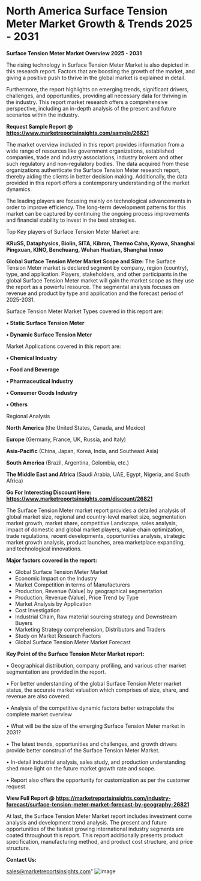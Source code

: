  # North America Surface Tension Meter Market Growth & Trends 2025 - 2031

<Strong> Surface Tension Meter Market Overview 2025 - 2031</strong>

The rising technology in Surface Tension Meter Market is also depicted in this research report. Factors that are boosting the growth of the market, and giving a positive push to thrive in the global market is explained in detail.

Furthermore, the report highlights on emerging trends, significant drivers, challenges, and opportunities, providing all necessary data for thriving in the industry. This report market research offers a comprehensive perspective, including an in-depth analysis of the present and future scenarios within the industry.

<strong>Request Sample Report @ <a href=https://www.marketreportsinsights.com/sample/26821>https://www.marketreportsinsights.com/sample/26821</a></strong>

The market overview included in this report provides information from a wide range of resources like government organizations, established companies, trade and industry associations, industry brokers and other such regulatory and non-regulatory bodies. The data acquired from these organizations authenticate the Surface Tension Meter research report, thereby aiding the clients in better decision making. Additionally, the data provided in this report offers a contemporary understanding of the market dynamics.

The leading players are focusing mainly on technological advancements in order to improve efficiency. The long-term development patterns for this market can be captured by continuing the ongoing process improvements and financial stability to invest in the best strategies.

Top Key players of Surface Tension Meter Market are:

<strong>KRuSS, Dataphysics, Biolin, SITA, Kibron, Thermo Cahn, Kyowa, Shanghai Pingxuan, KINO, Benchuang, Wuhan Huatian, Shanghai Innuo</strong>

<strong><b>Global Surface Tension Meter Market Scope and Size:</b></strong>
The Surface Tension Meter market is declared segment by company, region (country), type, and application. Players, stakeholders, and other participants in the global Surface Tension Meter market will gain the market scope as they use the report as a powerful resource. The segmental analysis focuses on revenue and product by type and application and the forecast period of 2025-2031.

Surface Tension Meter Market Types covered in this report are:

<strong>• Static Surface Tension Meter

• Dynamic Surface Tension Meter</strong>

Market Applications covered in this report are:

<strong>• Chemical Industry

• Food and Beverage

• Pharmaceutical Industry

• Consumer Goods Industry

• Others</strong> 

Regional Analysis

<strong>North America</strong> (the United States, Canada, and Mexico)

<strong>Europe</strong> (Germany, France, UK, Russia, and Italy)

<strong>Asia-Pacific</strong> (China, Japan, Korea, India, and Southeast Asia)

<strong>South America</strong> (Brazil, Argentina, Colombia, etc.)

<strong>The Middle East and Africa</strong> (Saudi Arabia, UAE, Egypt, Nigeria, and South Africa)

<strong>Go For Interesting Discount Here: <a href=https://www.marketreportsinsights.com/discount/26821>https://www.marketreportsinsights.com/discount/26821</a></strong>

The Surface Tension Meter market report provides a detailed analysis of global market size, regional and country-level market size, segmentation market growth, market share, competitive Landscape, sales analysis, impact of domestic and global market players, value chain optimization, trade regulations, recent developments, opportunities analysis, strategic market growth analysis, product launches, area marketplace expanding, and technological innovations.

<strong><b>Major factors covered in the report:</b></strong>
<ul>
  <li>Global Surface Tension Meter Market </li>
  <li>Economic Impact on the Industry</li>
  <li>Market Competition in terms of Manufacturers</li>
  <li>Production, Revenue (Value) by geographical segmentation</li>
  <li>Production, Revenue (Value), Price Trend by Type</li>
  <li>Market Analysis by Application</li>
  <li>Cost Investigation</li>
  <li>Industrial Chain, Raw material sourcing strategy and Downstream Buyers</li>
  <li>Marketing Strategy comprehension, Distributors and Traders</li>
  <li>Study on Market Research Factors</li>
  <li>Global Surface Tension Meter Market Forecast</li>
</ul>

<strong><b>Key Point of the Surface Tension Meter Market report:</b></strong>

• Geographical distribution, company profiling, and various other market segmentation are provided in the report.

• For better understanding of the global Surface Tension Meter market status, the accurate market valuation which comprises of size, share, and revenue are also covered.

• Analysis of the competitive dynamic factors better extrapolate the complete market overview

• What will be the size of the emerging Surface Tension Meter market in 2031?

• The latest trends, opportunities and challenges, and growth drivers provide better construal of the Surface Tension Meter Market.

• In-detail industrial analysis, sales study, and production understanding shed more light on the future market growth rate and scope.

• Report also offers the opportunity for customization as per the customer request.

<strong><b>View Full Report @ <a href=https://marketreportsinsights.com/industry-forecast/surface-tension-meter-market-forecast-by-geography-26821>https://marketreportsinsights.com/industry-forecast/surface-tension-meter-market-forecast-by-geography-26821</a></b></strong>


At last, the Surface Tension Meter Market report includes investment come analysis and development trend analysis. The present and future opportunities of the fastest growing international industry segments are coated throughout this report. This report additionally presents product specification, manufacturing method, and product cost structure, and price structure.

<strong>Contact Us:</strong>

sales@marketreportsinsights.com"
![image](https://github.com/user-attachments/assets/79ab2807-90d2-46d6-bc0a-a67e80271d68)
